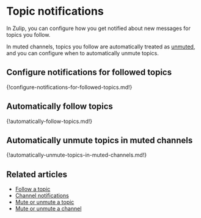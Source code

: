 # Topic notifications

In Zulip, you can configure how you get notified about new messages for topics
you follow.

In muted channels, topics you follow are automatically treated as
[unmuted](/help/mute-a-topic), and you can configure when to automatically
unmute topics.

## Configure notifications for followed topics

{!configure-notifications-for-followed-topics.md!}

## Automatically follow topics

{!automatically-follow-topics.md!}

## Automatically unmute topics in muted channels

{!automatically-unmute-topics-in-muted-channels.md!}

## Related articles

* [Follow a topic](/help/follow-a-topic)
* [Channel notifications](/help/channel-notifications)
* [Mute or unmute a topic](/help/mute-a-topic)
* [Mute or unmute a channel](/help/mute-a-channel)
